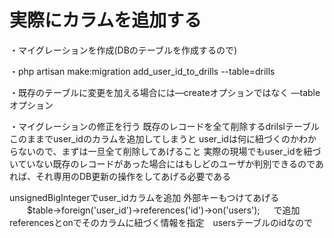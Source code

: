 # 実際にカラムを追加する


・マイグレーションを作成(DBのテーブルを作成するので)

・php artisan make:migration add_user_id_to_drills --table=drills


・既存のテーブルに変更を加える場合には—createオプションではなく —tableオプション


・マイグレーションの修正を行う
既存のレコードを全て削除するdrilslテーブル
このままでuser_idのカラムを追加してしまうと
user_idは何に紐づくのかわからないので、まずは一旦全て削除してあげること
実際の現場でもuser_idを紐づいていない既存のレコードがあった場合にはもしどのユーザか判別できるのであれば、それ専用のDB更新の操作をしてあげる必要である

unsignedBigIntegerでuser_idカラムを追加
外部キーもつけてあげる
　　$table->foreign('user_id')->references('id')->on('users');
　 で追加 referencesとonでそのカラムに紐づく情報を指定　usersテーブルのidなので